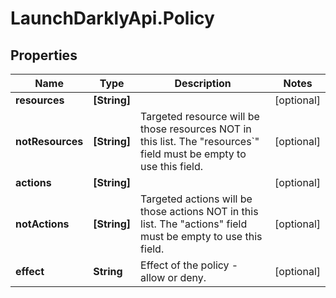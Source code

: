 # LaunchDarklyApi.Policy

## Properties
Name | Type | Description | Notes
------------ | ------------- | ------------- | -------------
**resources** | **[String]** |  | [optional] 
**notResources** | **[String]** | Targeted resource will be those resources NOT in this list. The \"resources`\" field must be empty to use this field. | [optional] 
**actions** | **[String]** |  | [optional] 
**notActions** | **[String]** | Targeted actions will be those actions NOT in this list. The \"actions\" field must be empty to use this field. | [optional] 
**effect** | **String** | Effect of the policy - allow or deny. | [optional] 



